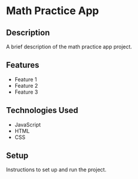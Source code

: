 # Math Practice App

## Description

A brief description of the math practice app project.

## Features

- Feature 1
- Feature 2
- Feature 3

## Technologies Used

- JavaScript
- HTML
- CSS

## Setup

Instructions to set up and run the project.
